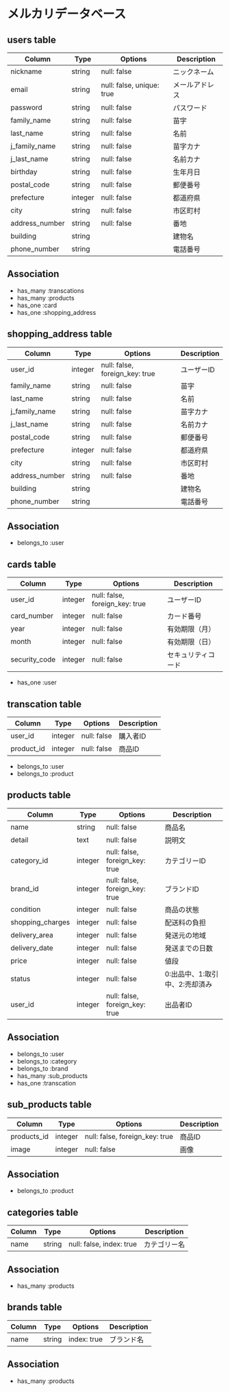 # メルカリデータベース

## users table
|Column|Type|Options|Description|
|------|----|-------|-----------|
|nickname|string|null: false|ニックネーム|
|email|string|null: false, unique: true|メールアドレス|
|password|string|null: false|パスワード|
|family_name|string|null: false|苗字|
|last_name|string|null: false|名前|
|j_family_name|string|null: false|苗字カナ|
|j_last_name|string|null: false|名前カナ|
|birthday|string|null: false|生年月日|
|postal_code|string|null: false|郵便番号|
|prefecture|integer|null: false|都道府県|
|city|string|null: false|市区町村|
|address_number|string|null: false|番地|
|building|string||建物名|
|phone_number|string||電話番号|
## Association
- has_many :transcations
- has_many :products
- has_one :card
- has_one :shopping_address

## shopping_address table
|Column|Type|Options|Description|
|------|----|-------|-----------|
|user_id|integer|null: false, foreign_key: true|ユーザーID|
|family_name|string|null: false|苗字|
|last_name|string|null: false|名前|
|j_family_name|string|null: false|苗字カナ|
|j_last_name|string|null: false|名前カナ|
|postal_code|string|null: false|郵便番号|
|prefecture|integer|null: false|都道府県|
|city|string|null: false|市区町村|
|address_number|string|null: false|番地|
|building|string||建物名|
|phone_number|string||電話番号|
## Association
- belongs_to :user

## cards table
|Column|Type|Options|Description|
|------|----|-------|-----------|
|user_id|integer|null: false, foreign_key: true|ユーザーID|
|card_number|integer|null: false|カード番号|
|year|integer|null: false|有効期限（月）|
|month|integer|null: false|有効期限（日）|
|security_code|integer|null: false|セキュリティコード|
- has_one :user

## transcation table
|Column|Type|Options|Description|
|------|----|-------|-----------|
|user_id|integer|null: false|購入者ID|
|product_id|integer|null: false|商品ID|
- belongs_to :user
- belongs_to :product

## products table
|Column|Type|Options|Description|
|------|----|-------|-----------|
|name|string|null: false|商品名|
|detail|text|null: false|説明文|
|category_id|integer|null: false, foreign_key: true|カテゴリーID|
|brand_id|integer|null: false, foreign_key: true|ブランドID|
|condition|integer|null: false|商品の状態|
|shopping_charges|integer|null: false|配送料の負担|
|delivery_area|integer|null: false|発送元の地域|
|delivery_date|integer|null: false|発送までの日数|
|price|integer|null: false|値段|
|status|integer|null: false|0:出品中、1:取引中、2:売却済み|
|user_id|integer|null: false, foreign_key: true|出品者ID|
## Association
- belongs_to :user
- belongs_to :category
- belongs_to :brand
- has_many :sub_products
- has_one :transcation

## sub_products table
|Column|Type|Options|Description|
|------|----|-------|-----------|
|products_id|integer|null: false, foreign_key: true|商品ID|
|image|integer|null: false|画像|
## Association
- belongs_to :product

## categories table
|Column|Type|Options|Description|
|------|----|-------|-----------|
|name|string|null: false, index: true|カテゴリー名|
## Association
- has_many :products

## brands table
|Column|Type|Options|Description|
|------|----|-------|-----------|
|name|string|index: true|ブランド名|
## Association
- has_many :products
